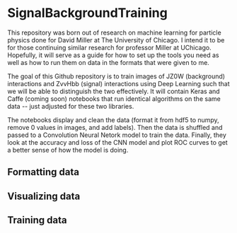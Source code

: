 # SignalBackgroundTraining

This repository was born out of research on machine learning for particle physics done for David Miller at The University of Chicago. I intend it to be for those continuing similar research for professor Miller at UChicago. Hopefully, it will serve as a guide for how to set up the tools you need as well as how to run them on data in the formats that were given to me.

The goal of this Github repository is to train images of JZ0W (background) interactions and ZvvHbb (signal) interactions using Deep Learning such that we will be able to distinguish the two effectively. It will contain Keras and Caffe (coming soon) notebooks that run identical algorithms on the same data -- just adjusted for these two libraries.

The notebooks display and clean the data (format it from hdf5 to numpy, remove 0 values in images, and add labels). Then the data is shuffled and passed to a Convolution Neural Netork model to train the data. Finally, they look at the accuracy and loss of the CNN model and plot ROC curves to get a better sense of how the model is doing.

## Formatting data
## Visualizing data
## Training data
